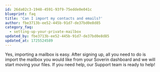 ```yaml
---
id: 26da02c3-1948-4591-93f9-75edde0e041c
blueprint: faq
title: 'Can I import my contacts and emails?'
author: fbe3713b-ee52-445b-91d7-de37bd0e8d85
category_faq:
  - setting-up-your-private-mailbox
updated_by: fbe3713b-ee52-445b-91d7-de37bd0e8d85
updated_at: 1725524589
---
```

Yes, importing a mailbox is easy. After signing up, all you need to do is import the mailbox you would like from your Soverin dashboard and we will start moving your files. If you need help, our Support team is ready to help!